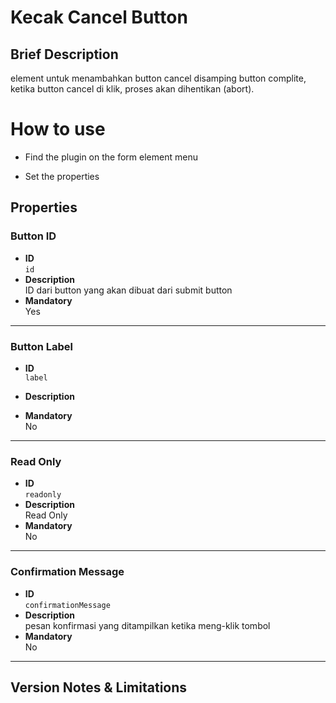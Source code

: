 # Kecak Cancel Button

## Brief Description
   element untuk menambahkan button cancel disamping button complite, ketika button cancel di klik, proses akan dihentikan (abort).


# How to use

- Find the plugin on the form element menu

- Set the properties


## <a name="properties"></a> Properties

### Button ID

- **ID**    
    `id`  
- **Description**  
    ID dari button yang akan dibuat dari submit button
- **Mandatory**  
    Yes

--------

### Button Label

- **ID**  
    `label`
- **Description**  
    
- **Mandatory**  
    No

---------

### Read Only

- **ID**  
    `readonly`
- **Description**  
    Read Only
- **Mandatory**  
    No

---------

### Confirmation Message

- **ID**  
    `confirmationMessage`
- **Description**  
   pesan konfirmasi yang ditampilkan ketika meng-klik tombol
- **Mandatory**  
    No

---------

## Version Notes & Limitations
